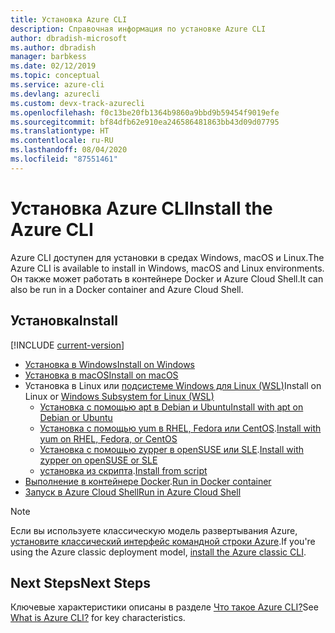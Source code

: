 ```yaml
---
title: Установка Azure CLI
description: Справочная информация по установке Azure CLI
author: dbradish-microsoft
ms.author: dbradish
manager: barbkess
ms.date: 02/12/2019
ms.topic: conceptual
ms.service: azure-cli
ms.devlang: azurecli
ms.custom: devx-track-azurecli
ms.openlocfilehash: f0c13be20fb1364b9860a9bbd9b59454f9019efe
ms.sourcegitcommit: bf84dfb62e910ea246586481863bb43d09d07795
ms.translationtype: HT
ms.contentlocale: ru-RU
ms.lasthandoff: 08/04/2020
ms.locfileid: "87551461"
---
```

# <a name="install-the-azure-cli"></a><span data-ttu-id="42e2d-103">Установка Azure CLI</span><span class="sxs-lookup"><span data-stu-id="42e2d-103">Install the Azure CLI</span></span>

<span data-ttu-id="42e2d-104">Azure CLI доступен для установки в средах Windows, macOS и Linux.</span><span class="sxs-lookup"><span data-stu-id="42e2d-104">The Azure CLI is available to install in Windows, macOS and Linux environments.</span></span>  <span data-ttu-id="42e2d-105">Он также может работать в контейнере Docker и Azure Cloud Shell.</span><span class="sxs-lookup"><span data-stu-id="42e2d-105">It can also be run in a Docker container and Azure Cloud Shell.</span></span>

## <a name="install"></a><span data-ttu-id="42e2d-106">Установка</span><span class="sxs-lookup"><span data-stu-id="42e2d-106">Install</span></span>

[!INCLUDE [current-version](includes/current-version.md)]

* [<span data-ttu-id="42e2d-107">Установка в Windows</span><span class="sxs-lookup"><span data-stu-id="42e2d-107">Install on Windows</span></span>](install-azure-cli-windows.md)
* [<span data-ttu-id="42e2d-108">Установка в macOS</span><span class="sxs-lookup"><span data-stu-id="42e2d-108">Install on macOS</span></span>](install-azure-cli-macos.md)
* <span data-ttu-id="42e2d-109">Установка в Linux или [подсистеме Windows для Linux (WSL)](/windows/wsl/about)</span><span class="sxs-lookup"><span data-stu-id="42e2d-109">Install on Linux or [Windows Subsystem for Linux (WSL)](/windows/wsl/about)</span></span>
  * [<span data-ttu-id="42e2d-110">Установка с помощью apt в Debian и Ubuntu</span><span class="sxs-lookup"><span data-stu-id="42e2d-110">Install with apt on Debian or Ubuntu</span></span>](install-azure-cli-apt.md)
  * <span data-ttu-id="42e2d-111">[Установка с помощью yum в RHEL, Fedora или CentOS](install-azure-cli-yum.md).</span><span class="sxs-lookup"><span data-stu-id="42e2d-111">[Install with yum on RHEL, Fedora, or CentOS](install-azure-cli-yum.md)</span></span>
  * <span data-ttu-id="42e2d-112">[Установка с помощью zypper в openSUSE или SLE](install-azure-cli-zypper.md).</span><span class="sxs-lookup"><span data-stu-id="42e2d-112">[Install with zypper on openSUSE or SLE](install-azure-cli-zypper.md)</span></span>
  * <span data-ttu-id="42e2d-113">[установка из скрипта](install-azure-cli-linux.md).</span><span class="sxs-lookup"><span data-stu-id="42e2d-113">[Install from script](install-azure-cli-linux.md)</span></span>
* <span data-ttu-id="42e2d-114">[Выполнение в контейнере Docker](run-azure-cli-docker.md).</span><span class="sxs-lookup"><span data-stu-id="42e2d-114">[Run in Docker container](run-azure-cli-docker.md)</span></span>
* [<span data-ttu-id="42e2d-115">Запуск в Azure Cloud Shell</span><span class="sxs-lookup"><span data-stu-id="42e2d-115">Run in Azure Cloud Shell</span></span>](/azure/cloud-shell/quickstart)

> [!NOTE]
> <span data-ttu-id="42e2d-116">Если вы используете классическую модель развертывания Azure, [установите классический интерфейс командной строки Azure](install-classic-cli.md).</span><span class="sxs-lookup"><span data-stu-id="42e2d-116">If you're using the Azure classic deployment model, [install the Azure classic CLI](install-classic-cli.md).</span></span>

## <a name="next-steps"></a><span data-ttu-id="42e2d-117">Next Steps</span><span class="sxs-lookup"><span data-stu-id="42e2d-117">Next Steps</span></span>

<span data-ttu-id="42e2d-118">Ключевые характеристики описаны в разделе [Что такое Azure CLI?](what-is-azure-cli.md)</span><span class="sxs-lookup"><span data-stu-id="42e2d-118">See [What is Azure CLI?](what-is-azure-cli.md) for key characteristics.</span></span>
